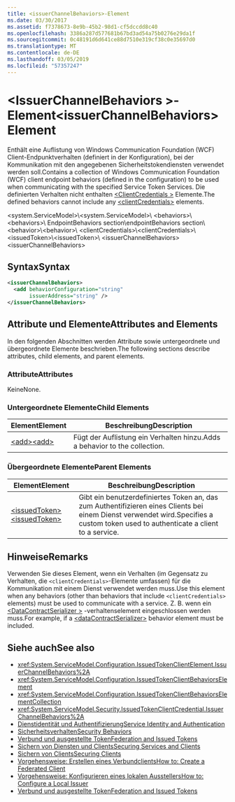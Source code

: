 ```yaml
---
title: <issuerChannelBehaviors>-Element
ms.date: 03/30/2017
ms.assetid: f7378673-8e9b-45b2-98d1-cf5dccdd8c40
ms.openlocfilehash: 3386a287d577681b67bd3ad54a75b0276e29da1f
ms.sourcegitcommit: 0c48191d6d641ce88d7510e319cf38c0e35697d0
ms.translationtype: MT
ms.contentlocale: de-DE
ms.lasthandoff: 03/05/2019
ms.locfileid: "57357247"
---
```

# <a name="issuerchannelbehaviors-element"></a><span data-ttu-id="8d8a3-102">\<IssuerChannelBehaviors >-Element</span><span class="sxs-lookup"><span data-stu-id="8d8a3-102">\<issuerChannelBehaviors> Element</span></span>

<span data-ttu-id="8d8a3-103">Enthält eine Auflistung von Windows Communication Foundation (WCF) Client-Endpunktverhalten (definiert in der Konfiguration), bei der Kommunikation mit den angegebenen Sicherheitstokendiensten verwendet werden soll.</span><span class="sxs-lookup"><span data-stu-id="8d8a3-103">Contains a collection of Windows Communication Foundation (WCF) client endpoint behaviors (defined in the configuration) to be used when communicating with the specified Service Token Services.</span></span> <span data-ttu-id="8d8a3-104">Die definierten Verhalten nicht enthalten [ \<ClientCredentials >](../../../../../docs/framework/configure-apps/file-schema/wcf/clientcredentials.md) Elemente.</span><span class="sxs-lookup"><span data-stu-id="8d8a3-104">The defined behaviors cannot include any [\<clientCredentials>](../../../../../docs/framework/configure-apps/file-schema/wcf/clientcredentials.md) elements.</span></span>

<span data-ttu-id="8d8a3-105">\<system.ServiceModel>\\</span><span class="sxs-lookup"><span data-stu-id="8d8a3-105">\<system.ServiceModel>\\</span></span>
<span data-ttu-id="8d8a3-106">\<behaviors>\\</span><span class="sxs-lookup"><span data-stu-id="8d8a3-106">\<behaviors>\\</span></span>
<span data-ttu-id="8d8a3-107">EndpointBehaviors section\\</span><span class="sxs-lookup"><span data-stu-id="8d8a3-107">endpointBehaviors section\\</span></span>
<span data-ttu-id="8d8a3-108">\<behavior>\\</span><span class="sxs-lookup"><span data-stu-id="8d8a3-108">\<behavior>\\</span></span>
<span data-ttu-id="8d8a3-109">\<clientCredentials>\\</span><span class="sxs-lookup"><span data-stu-id="8d8a3-109">\<clientCredentials>\\</span></span>
<span data-ttu-id="8d8a3-110">\<issuedToken>\\</span><span class="sxs-lookup"><span data-stu-id="8d8a3-110">\<issuedToken>\\</span></span>
<span data-ttu-id="8d8a3-111">\<issuerChannelBehaviors></span><span class="sxs-lookup"><span data-stu-id="8d8a3-111">\<issuerChannelBehaviors></span></span>

## <a name="syntax"></a><span data-ttu-id="8d8a3-112">Syntax</span><span class="sxs-lookup"><span data-stu-id="8d8a3-112">Syntax</span></span>

```xml
<issuerChannelBehaviors>
  <add behaviorConfiguration="string"
       issuerAddress="string" />
</issuerChannelBehaviors>
```

## <a name="attributes-and-elements"></a><span data-ttu-id="8d8a3-113">Attribute und Elemente</span><span class="sxs-lookup"><span data-stu-id="8d8a3-113">Attributes and Elements</span></span>

<span data-ttu-id="8d8a3-114">In den folgenden Abschnitten werden Attribute sowie untergeordnete und übergeordnete Elemente beschrieben.</span><span class="sxs-lookup"><span data-stu-id="8d8a3-114">The following sections describe attributes, child elements, and parent elements.</span></span>

### <a name="attributes"></a><span data-ttu-id="8d8a3-115">Attribute</span><span class="sxs-lookup"><span data-stu-id="8d8a3-115">Attributes</span></span>

<span data-ttu-id="8d8a3-116">Keine</span><span class="sxs-lookup"><span data-stu-id="8d8a3-116">None.</span></span>

### <a name="child-elements"></a><span data-ttu-id="8d8a3-117">Untergeordnete Elemente</span><span class="sxs-lookup"><span data-stu-id="8d8a3-117">Child Elements</span></span>

|<span data-ttu-id="8d8a3-118">Element</span><span class="sxs-lookup"><span data-stu-id="8d8a3-118">Element</span></span>|<span data-ttu-id="8d8a3-119">Beschreibung</span><span class="sxs-lookup"><span data-stu-id="8d8a3-119">Description</span></span>|
|-------------|-----------------|
|[<span data-ttu-id="8d8a3-120">\<add></span><span class="sxs-lookup"><span data-stu-id="8d8a3-120">\<add></span></span>](../../../../../docs/framework/configure-apps/file-schema/wcf/add-of-issuerchannelbehaviors.md)|<span data-ttu-id="8d8a3-121">Fügt der Auflistung ein Verhalten hinzu.</span><span class="sxs-lookup"><span data-stu-id="8d8a3-121">Adds a behavior to the collection.</span></span>|

### <a name="parent-elements"></a><span data-ttu-id="8d8a3-122">Übergeordnete Elemente</span><span class="sxs-lookup"><span data-stu-id="8d8a3-122">Parent Elements</span></span>

|<span data-ttu-id="8d8a3-123">Element</span><span class="sxs-lookup"><span data-stu-id="8d8a3-123">Element</span></span>|<span data-ttu-id="8d8a3-124">Beschreibung</span><span class="sxs-lookup"><span data-stu-id="8d8a3-124">Description</span></span>|
|-------------|-----------------|
|[<span data-ttu-id="8d8a3-125">\<issuedToken></span><span class="sxs-lookup"><span data-stu-id="8d8a3-125">\<issuedToken></span></span>](../../../../../docs/framework/configure-apps/file-schema/wcf/issuedtoken.md)|<span data-ttu-id="8d8a3-126">Gibt ein benutzerdefiniertes Token an, das zum Authentifizieren eines Clients bei einem Dienst verwendet wird.</span><span class="sxs-lookup"><span data-stu-id="8d8a3-126">Specifies a custom token used to authenticate a client to a service.</span></span>|

## <a name="remarks"></a><span data-ttu-id="8d8a3-127">Hinweise</span><span class="sxs-lookup"><span data-stu-id="8d8a3-127">Remarks</span></span>

<span data-ttu-id="8d8a3-128">Verwenden Sie dieses Element, wenn ein Verhalten (im Gegensatz zu Verhalten, die `<clientCredentials>`-Elemente umfassen) für die Kommunikation mit einem Dienst verwendet werden muss.</span><span class="sxs-lookup"><span data-stu-id="8d8a3-128">Use this element when any behaviors (other than behaviors that include `<clientCredentials>` elements) must be used to communicate with a service.</span></span> <span data-ttu-id="8d8a3-129">Z. B. wenn ein [ \<DataContractSerializer >](../../../../../docs/framework/configure-apps/file-schema/wcf/datacontractserializer-element.md) -verhaltenselement eingeschlossen werden muss.</span><span class="sxs-lookup"><span data-stu-id="8d8a3-129">For example, if a [\<dataContractSerializer>](../../../../../docs/framework/configure-apps/file-schema/wcf/datacontractserializer-element.md) behavior element must be included.</span></span>

## <a name="see-also"></a><span data-ttu-id="8d8a3-130">Siehe auch</span><span class="sxs-lookup"><span data-stu-id="8d8a3-130">See also</span></span>

- <xref:System.ServiceModel.Configuration.IssuedTokenClientElement.IssuerChannelBehaviors%2A>
- <xref:System.ServiceModel.Configuration.IssuedTokenClientBehaviorsElement>
- <xref:System.ServiceModel.Configuration.IssuedTokenClientBehaviorsElementCollection>
- <xref:System.ServiceModel.Security.IssuedTokenClientCredential.IssuerChannelBehaviors%2A>
- [<span data-ttu-id="8d8a3-131">Dienstidentität und Authentifizierung</span><span class="sxs-lookup"><span data-stu-id="8d8a3-131">Service Identity and Authentication</span></span>](../../../../../docs/framework/wcf/feature-details/service-identity-and-authentication.md)
- [<span data-ttu-id="8d8a3-132">Sicherheitsverhalten</span><span class="sxs-lookup"><span data-stu-id="8d8a3-132">Security Behaviors</span></span>](../../../../../docs/framework/wcf/feature-details/security-behaviors-in-wcf.md)
- [<span data-ttu-id="8d8a3-133">Verbund und ausgestellte Token</span><span class="sxs-lookup"><span data-stu-id="8d8a3-133">Federation and Issued Tokens</span></span>](../../../../../docs/framework/wcf/feature-details/federation-and-issued-tokens.md)
- [<span data-ttu-id="8d8a3-134">Sichern von Diensten und Clients</span><span class="sxs-lookup"><span data-stu-id="8d8a3-134">Securing Services and Clients</span></span>](../../../../../docs/framework/wcf/feature-details/securing-services-and-clients.md)
- [<span data-ttu-id="8d8a3-135">Sichern von Clients</span><span class="sxs-lookup"><span data-stu-id="8d8a3-135">Securing Clients</span></span>](../../../../../docs/framework/wcf/securing-clients.md)
- [<span data-ttu-id="8d8a3-136">Vorgehensweise: Erstellen eines Verbundclients</span><span class="sxs-lookup"><span data-stu-id="8d8a3-136">How to: Create a Federated Client</span></span>](../../../../../docs/framework/wcf/feature-details/how-to-create-a-federated-client.md)
- [<span data-ttu-id="8d8a3-137">Vorgehensweise: Konfigurieren eines lokalen Ausstellers</span><span class="sxs-lookup"><span data-stu-id="8d8a3-137">How to: Configure a Local Issuer</span></span>](../../../../../docs/framework/wcf/feature-details/how-to-configure-a-local-issuer.md)
- [<span data-ttu-id="8d8a3-138">Verbund und ausgestellte Token</span><span class="sxs-lookup"><span data-stu-id="8d8a3-138">Federation and Issued Tokens</span></span>](../../../../../docs/framework/wcf/feature-details/federation-and-issued-tokens.md)
